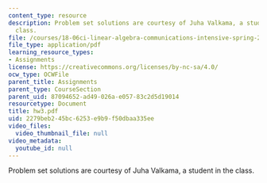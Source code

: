 ```yaml
---
content_type: resource
description: Problem set solutions are courtesy of Juha Valkama, a student in the
  class.
file: /courses/18-06ci-linear-algebra-communications-intensive-spring-2004/2279beb245bc6253e9b9f50dbaa335ee_hw3.pdf
file_type: application/pdf
learning_resource_types:
- Assignments
license: https://creativecommons.org/licenses/by-nc-sa/4.0/
ocw_type: OCWFile
parent_title: Assignments
parent_type: CourseSection
parent_uid: 87094652-ad49-026a-e057-83c2d5d19014
resourcetype: Document
title: hw3.pdf
uid: 2279beb2-45bc-6253-e9b9-f50dbaa335ee
video_files:
  video_thumbnail_file: null
video_metadata:
  youtube_id: null
---
```

Problem set solutions are courtesy of Juha Valkama, a student in the class.